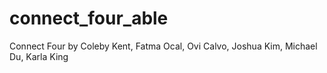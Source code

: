 # connect_four_able
Connect Four by Coleby Kent, Fatma Ocal, Ovi Calvo, Joshua Kim, Michael Du, Karla King
